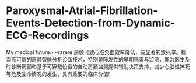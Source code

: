 # Paroxysmal-Atrial-Fibrillation-Events-Detection-from-Dynamic-ECG-Recordings
My medical future.~~rarere
房颤可致心脏泵血效率降低，有显著的致死率。探索高可信的房颤智能分析诊断技术，特别是阵发性的早期筛查与监测，能为医生及时诊断房颤和基于可穿戴设备的自动房颤监测提供辅助决策支持，减少心脏性猝死等危及生命情况的发生，具有重要的临床价值!
